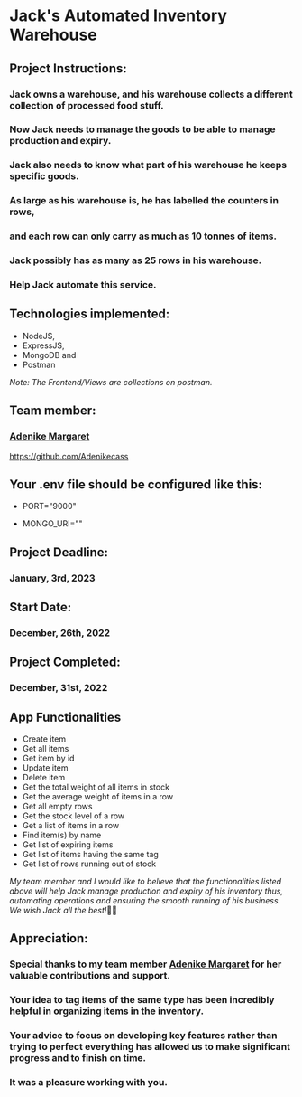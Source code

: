 # Jack's Automated Inventory Warehouse

## Project Instructions:
### Jack owns a warehouse, and his warehouse collects a different collection of processed food stuff. 
### Now Jack needs to manage the goods to be able to manage production and expiry. 
### Jack also needs to know what part of his warehouse he keeps specific goods. 
### As large as his warehouse is, he has labelled the counters in rows, 
### and each row can only carry as much as 10 tonnes of items. 
### Jack possibly has as many as 25 rows in his warehouse. 
### Help Jack automate this service.

## Technologies implemented:
- NodeJS, 
- ExpressJS,
- MongoDB and
- Postman

*Note: The Frontend/Views are collections on postman.*

## Team member:
### <a href="https://github.com/Adenikecass">Adenike Margaret</a>
https://github.com/Adenikecass

## Your .env file should be configured like this:

[//]: # (use port 9000 or any free port)
- PORT="9000" 

[//]: # ( MongoDb API key goes between the double quotes below)
- MONGO_URI="" 

## Project Deadline:
### January, 3rd, 2023

## Start Date:
### December, 26th, 2022

## Project Completed:
### December, 31st, 2022

## App Functionalities
- Create item
- Get all items
- Get item by id
- Update item
- Delete item
- Get the total weight of all items in stock
- Get the average weight of items in a row
- Get all empty rows
- Get the stock level of a row
- Get a list of items in a row
- Find item(s) by name
- Get list of expiring items
- Get list of items having the same tag
- Get list of rows running out of stock

*My team member and I would like to believe that the functionalities*
*listed above will help Jack manage production and expiry of his inventory*
*thus, automating operations and ensuring the smooth running of his business.*
*We wish Jack all the best!*🙌😊

## Appreciation:
### Special thanks to my team member <a href="https://github.com/Adenikecass">Adenike Margaret</a> for her valuable contributions and support. 
### Your idea to tag items of the same type has been incredibly helpful in organizing items in the inventory. 
### Your advice to focus on developing key features rather than trying to perfect everything has allowed us to make significant progress and to finish on time. 
### It was a pleasure working with you.
